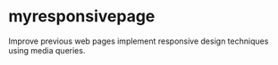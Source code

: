 # myresponsivepage
Improve previous web pages implement responsive design techniques using media queries.
